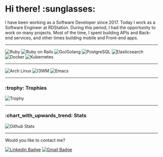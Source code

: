 <h1>Hi there! :sunglasses:</h1>

<p>
I have been working as a Software Developer since 2017. Today I work as a Software Engineer at RDStation. During this period, I had the opportunity to work on many projects. Most of the time, I spent building APIs and Back-end services, and other times building mobile and Front-end apps.
</p>

---

<div style="display: inline-block">
  <img alt="Ruby" src="https://img.shields.io/badge/-ruby-red?style=for-the-badge&logo=ruby&logoColor=white" />
  <img alt="Ruby on Rails" src="https://img.shields.io/badge/-rails-red?style=for-the-badge&logo=rubyonrails&logoColor=white" />
  <img alt="Go/Golang" src="https://img.shields.io/badge/-go-007D9C?style=for-the-badge&logo=go&logoColor=white" />
  <img alt="PostgreSQL" src="https://img.shields.io/badge/-postgresql-336791?style=for-the-badge&logo=postgresql&logoColor=white" />
  <img alt="Elasticsearch" src="https://img.shields.io/badge/-elasticsearch-FEC514?style=for-the-badge&logo=elasticsearch&logoColor=black" />
  <img alt="Docker" src="https://img.shields.io/badge/-docker-2496ED?style=for-the-badge&logo=docker&logoColor=white" />
  <img alt="Kubernetes" src="https://img.shields.io/badge/-kubernetes-326DE6?style=for-the-badge&logo=kubernetes&logoColor=white" />
</div>

---

<div style="display: inline-block">
  <img alt="Arch Linux" src="https://img.shields.io/badge/-arch-1794D1?style=for-the-badge&logo=archlinux&logoColor=white" />
  <img alt="I3WM" src="https://img.shields.io/badge/-i3wm-52C0FF?style=for-the-badge&logoColor=white" />
  <img alt="Emacs" src="https://img.shields.io/badge/-emacs-884CB9?style=for-the-badge&logo=gnuemacs&logoColor=white" />
</div>

---

<h3>:trophy: Trophies</h3>
<img alt="Trophy" src="https://github-profile-trophy.vercel.app/?username=flaviogf&column=7" />

---

<h3>:chart_with_upwards_trend: Stats</h3>
<img alt="Github Stats" src="https://github-readme-stats.vercel.app/api?username=flaviogf&show_icons=true&include_all_commits=true" />

---

<p>Would you like to contact me?</p>

[![Linkedin Badge](https://img.shields.io/badge/-LinkedIn-blue?style=flat-square&logo=Linkedin&logoColor=white&link=https://www.linkedin.com/in/flaviogf)](https://www.linkedin.com/in/flaviogf)
[![Gmail Badge](https://img.shields.io/badge/-Gmail-red?style=flat-square&logo=Gmail&logoColor=white&link=mailto:flavio.fernandes6@gmail.com)](mailto:flavio.fernandes6@gmail.com)
